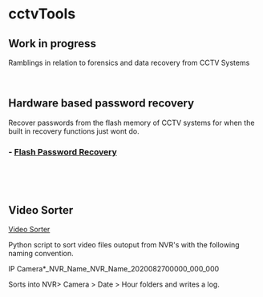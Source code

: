 # cctvTools

## Work in progress

Ramblings in relation to forensics and data recovery from CCTV Systems

&nbsp;

## Hardware based password recovery

Recover passwords from the flash memory of CCTV systems for when the built in recovery functions just wont do.

### - [Flash Password Recovery](https://github.com/facelessg00n/cctvTools/blob/main/passwordRecovery/passwordDump.md)

&nbsp;

&nbsp;

## Video Sorter

[Video Sorter](https://github.com/facelessg00n/cctvTools/tree/main/videoSorter)

Python script to sort video files outoput from NVR's with the following naming convention.

IP Camera*_NVR_Name_NVR_Name_2020082700000_000_000

Sorts into NVR> Camera > Date > Hour folders and writes a log.
